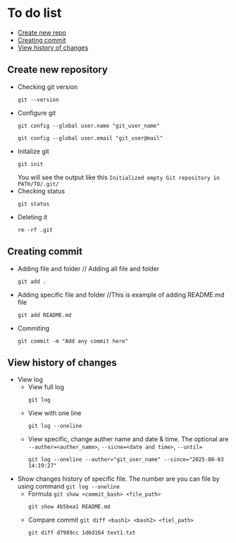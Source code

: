 # To do list
- [Create new repo](#create-new-repository)
- [Creating commit](#creating-commit)
- [View history of changes](#view-history-of-changes)

## Create new repository ##
- Checking git version
    ```
    git --version
    ``` 
- Configure git
    ```
    git config --global user.name "git_user_name"
    ```
    ```
    git config --global user.email "git_user@mail"
- Initalize git
    ```
    git init
    ```
    You will see the output like this ``Initialized empty Git repository in PATH/TO/.git/``
- Checking status
    ```
    git status
    ```
- Deleting it
    ```
    rm -rf .git
    ```

## Creating commit ##
- Adding file and folder // Adding all file and folder
    ```
    git add .
    ```
- Adding specific file and folder //This is example of adding README.md file
    ```
    git add README.md
    ```
- Commiting
    ```
    git commit -m "Add any commit here"
    ```

## View history of changes ##
- View log
    - View full log
        ```
        git log
        ```
    - View with one line
        ```
        git log --oneline
        ```
    - View specific, change auther name and date & time. The optional are ``--auther=<auther_name>``, ``--sicne=<date and time>``, ``--until=``
        ```
        git log --oneline --auther="git_user_name" --since="2025-08-03 14:19:27"
        ```
- Show changes history of specific file. The number are you can file by using command ``git log --oneline``
    - Formula ``git show <commit_bash> <file_path>``
        ```
        git show 4b5bea1 README.md
        ```
    - Compare commit ``git diff <bash1> <bash2> <fiel_path>``
        ```
        git diff d7989cc 1d6d164 text1.txt
        ```
    
